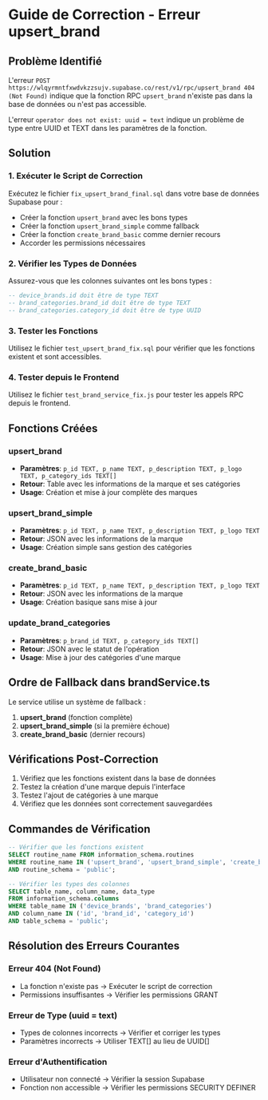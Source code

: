 # Guide de Correction - Erreur upsert_brand

## Problème Identifié

L'erreur `POST https://wlqyrmntfxwdvkzzsujv.supabase.co/rest/v1/rpc/upsert_brand 404 (Not Found)` indique que la fonction RPC `upsert_brand` n'existe pas dans la base de données ou n'est pas accessible.

L'erreur `operator does not exist: uuid = text` indique un problème de type entre UUID et TEXT dans les paramètres de la fonction.

## Solution

### 1. Exécuter le Script de Correction

Exécutez le fichier `fix_upsert_brand_final.sql` dans votre base de données Supabase pour :

- Créer la fonction `upsert_brand` avec les bons types
- Créer la fonction `upsert_brand_simple` comme fallback
- Créer la fonction `create_brand_basic` comme dernier recours
- Accorder les permissions nécessaires

### 2. Vérifier les Types de Données

Assurez-vous que les colonnes suivantes ont les bons types :

```sql
-- device_brands.id doit être de type TEXT
-- brand_categories.brand_id doit être de type TEXT
-- brand_categories.category_id doit être de type UUID
```

### 3. Tester les Fonctions

Utilisez le fichier `test_upsert_brand_fix.sql` pour vérifier que les fonctions existent et sont accessibles.

### 4. Tester depuis le Frontend

Utilisez le fichier `test_brand_service_fix.js` pour tester les appels RPC depuis le frontend.

## Fonctions Créées

### upsert_brand
- **Paramètres**: `p_id TEXT, p_name TEXT, p_description TEXT, p_logo TEXT, p_category_ids TEXT[]`
- **Retour**: Table avec les informations de la marque et ses catégories
- **Usage**: Création et mise à jour complète des marques

### upsert_brand_simple
- **Paramètres**: `p_id TEXT, p_name TEXT, p_description TEXT, p_logo TEXT`
- **Retour**: JSON avec les informations de la marque
- **Usage**: Création simple sans gestion des catégories

### create_brand_basic
- **Paramètres**: `p_id TEXT, p_name TEXT, p_description TEXT, p_logo TEXT`
- **Retour**: JSON avec les informations de la marque
- **Usage**: Création basique sans mise à jour

### update_brand_categories
- **Paramètres**: `p_brand_id TEXT, p_category_ids TEXT[]`
- **Retour**: JSON avec le statut de l'opération
- **Usage**: Mise à jour des catégories d'une marque

## Ordre de Fallback dans brandService.ts

Le service utilise un système de fallback :

1. **upsert_brand** (fonction complète)
2. **upsert_brand_simple** (si la première échoue)
3. **create_brand_basic** (dernier recours)

## Vérifications Post-Correction

1. Vérifiez que les fonctions existent dans la base de données
2. Testez la création d'une marque depuis l'interface
3. Testez l'ajout de catégories à une marque
4. Vérifiez que les données sont correctement sauvegardées

## Commandes de Vérification

```sql
-- Vérifier que les fonctions existent
SELECT routine_name FROM information_schema.routines 
WHERE routine_name IN ('upsert_brand', 'upsert_brand_simple', 'create_brand_basic', 'update_brand_categories')
AND routine_schema = 'public';

-- Vérifier les types des colonnes
SELECT table_name, column_name, data_type 
FROM information_schema.columns 
WHERE table_name IN ('device_brands', 'brand_categories')
AND column_name IN ('id', 'brand_id', 'category_id')
AND table_schema = 'public';
```

## Résolution des Erreurs Courantes

### Erreur 404 (Not Found)
- La fonction n'existe pas → Exécuter le script de correction
- Permissions insuffisantes → Vérifier les permissions GRANT

### Erreur de Type (uuid = text)
- Types de colonnes incorrects → Vérifier et corriger les types
- Paramètres incorrects → Utiliser TEXT[] au lieu de UUID[]

### Erreur d'Authentification
- Utilisateur non connecté → Vérifier la session Supabase
- Fonction non accessible → Vérifier les permissions SECURITY DEFINER















